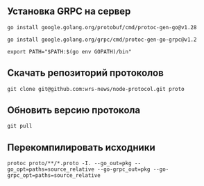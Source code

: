 ## Установка GRPC на сервер

```
go install google.golang.org/protobuf/cmd/protoc-gen-go@v1.28
```

```
go install google.golang.org/grpc/cmd/protoc-gen-go-grpc@v1.2
```

```
export PATH="$PATH:$(go env GOPATH)/bin"
```

## Скачать репозиторий протоколов

```
git clone git@github.com:wrs-news/node-protocol.git proto
```

## Обновить версию протокола

```
git pull
```

## Перекомпилировать исходники

```
protoc proto/**/*.proto -I. --go_out=pkg --go_opt=paths=source_relative --go-grpc_out=pkg --go-grpc_opt=paths=source_relative
```